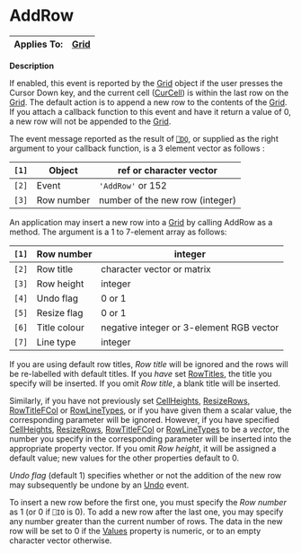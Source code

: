 



<h1 class="heading"><span class="name">AddRow</span></h1>

| Applies To: | [Grid](../a-z/grid.md) |
| --- | ---  |


**Description**


If enabled, this event is reported by the [Grid](../a-z/grid.md) object if the user presses the Cursor Down key, and the current cell ([CurCell](../a-z/curcell.md))
is within the last row on the [Grid](../a-z/grid.md). The default
action is to append a new row to the contents of the [Grid](../a-z/grid.md).
If you attach a callback function to this event and have it return a value of 0,
a new row will not be appended to the [Grid](../a-z/grid.md).


The event message reported as the result of [`⎕DQ`](../../Language/System%20Functions/dq.htm),
or supplied as the right argument to your callback function, is a 3 element
vector as follows :


| `[1]` | Object | ref or character vector |
| --- | --- | ---  |
| `[2]` | Event | `'AddRow'` or 152 |
| `[3]` | Row number | number of the new row (integer) |


An application may insert a new row into a [Grid](../a-z/grid.md) by calling AddRow as a method. The argument is a 1 to 7-element array as follows:


| `[1]` | Row number | integer |
| --- | --- | ---  |
| `[2]` | Row title | character vector or matrix |
| `[3]` | Row height | integer |
| `[4]` | Undo flag | 0 or 1 |
| `[5]` | Resize flag | 0 or 1 |
| `[6]` | Title colour | negative integer or 3-element RGB vector |
| `[7]` | Line type | integer |





If you are using default row titles, *Row title* will be ignored and the
rows will be re-labelled with default titles. If you *have* set [RowTitles](../a-z/rowtitles.md),
the title you specify will be inserted. If you omit *Row title*, a blank
title will be inserted.


Similarly, if you have not previously set [CellHeights](../a-z/cellheights.md),
[ResizeRows](../a-z/resizerows.md), [RowTitleFCol](../a-z/rowtitlefcol.md) or [RowLineTypes](../a-z/rowlinetypes.md), or if you have given
them a scalar value, the corresponding parameter will be ignored. However, if
you have specified [CellHeights](../a-z/cellheights.md), [ResizeRows](../a-z/resizerows.md),
[RowTitleFCol](../a-z/rowtitlefcol.md) or [RowLineTypes](../a-z/rowlinetypes.md) to be a *vector*, the number you specify in the corresponding parameter
will be inserted into the appropriate property vector. If you omit *Row height*,
it will be assigned a default value; new values for the other properties default
to 0.


*Undo flag* (default 1) specifies whether or not the addition of the new
row may subsequently be undone by an [Undo](../a-z/undo.md) event.


To insert a new row before the first one, you must specify the *Row number* as 1 (or 0 if `⎕IO` is 0). To add a new row
after the last one, you may specify any number greater than the current number
of rows. The data in the new row will be set to 0 if the [Values](../a-z/values.md) property is numeric, or to an empty character vector otherwise.


